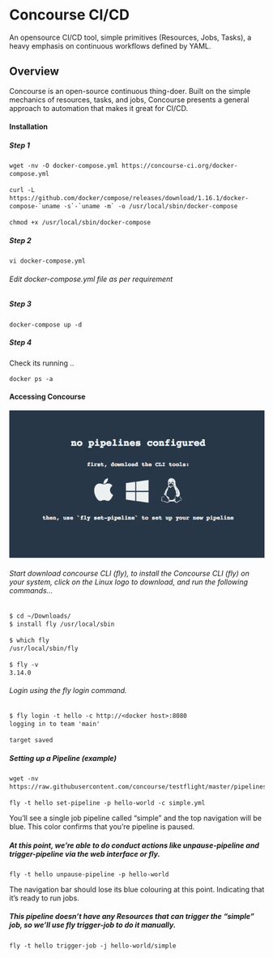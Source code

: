 # Concourse CI/CD
An opensource CI/CD tool, simple primitives (Resources, Jobs, Tasks), a heavy emphasis on continuous workflows defined by YAML.

## Overview
Concourse is an open-source continuous thing-doer. Built on the simple mechanics of resources, tasks, and jobs, Concourse presents a general approach to automation that makes it great for CI/CD.


#### Installation

##### Step 1

```
wget -nv -O docker-compose.yml https://concourse-ci.org/docker-compose.yml

curl -L https://github.com/docker/compose/releases/download/1.16.1/docker-compose-`uname -s`-`uname -m` -o /usr/local/sbin/docker-compose

chmod +x /usr/local/sbin/docker-compose
```
##### Step 2
```
vi docker-compose.yml
```
###### Edit docker-compose.yml file as per requirement

##### Step 3
```
docker-compose up -d
```

##### Step 4

Check its running ..
```
docker ps -a
```
#### Accessing Concourse

<p align="center">
  <img src="https://github.com/prasenforu/openshift-origin-aws/blob/master/cicd/concourse.png">
</p>

###### Start download concourse CLI (fly), to install the Concourse CLI (fly) on your system, click on the Linux logo to download, and run the following commands…
```
$ cd ~/Downloads/
$ install fly /usr/local/sbin

$ which fly
/usr/local/sbin/fly

$ fly -v
3.14.0
```

###### Login using the fly login command.

```
$ fly login -t hello -c http://<docker host>:8080
logging in to team 'main'

target saved
```

##### Setting up a Pipeline (example)

```
wget -nv https://raw.githubusercontent.com/concourse/testflight/master/pipelines/fixtures/simple.yml

fly -t hello set-pipeline -p hello-world -c simple.yml 
```
You’ll see a single job pipeline called “simple” and the top navigation will be blue. This color confirms that you’re pipeline is paused.

##### At this point, we’re able to do conduct actions like unpause-pipeline and trigger-pipeline via the web interface or fly.

```
fly -t hello unpause-pipeline -p hello-world
```
The navigation bar should lose its blue colouring at this point. Indicating that it’s ready to run jobs.

##### This pipeline doesn’t have any Resources that can trigger the “simple” job, so we’ll use fly trigger-job to do it manually.

```
fly -t hello trigger-job -j hello-world/simple
```

